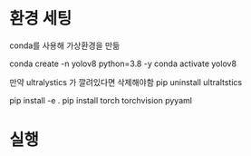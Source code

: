 # 환경 세팅

conda를 사용해 가상환경을 만듦

conda create -n yolov8 python=3.8 -y
conda activate yolov8


만약 ultralystics 가 깔려있다면 삭제해야함
pip uninstall ultraltstics


pip install -e .
pip install torch torchvision pyyaml

# 실행 

